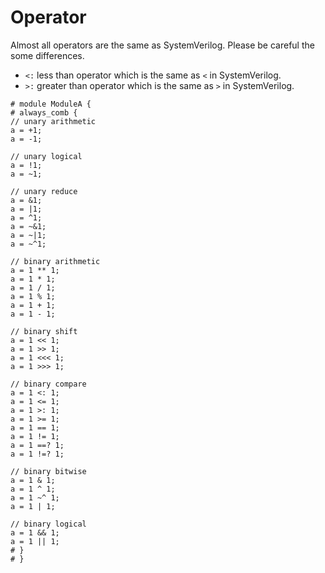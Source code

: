 # Operator

Almost all operators are the same as SystemVerilog.
Please be careful the some differences.

* `<:` less than operator which is the same as `<` in SystemVerilog.
* `>:` greater than operator which is the same as `>` in SystemVerilog.

```veryl
# module ModuleA {
# always_comb {
// unary arithmetic
a = +1;
a = -1;

// unary logical
a = !1;
a = ~1;

// unary reduce
a = &1;
a = |1;
a = ^1;
a = ~&1;
a = ~|1;
a = ~^1;

// binary arithmetic
a = 1 ** 1;
a = 1 * 1;
a = 1 / 1;
a = 1 % 1;
a = 1 + 1;
a = 1 - 1;

// binary shift
a = 1 << 1;
a = 1 >> 1;
a = 1 <<< 1;
a = 1 >>> 1;

// binary compare
a = 1 <: 1;
a = 1 <= 1;
a = 1 >: 1;
a = 1 >= 1;
a = 1 == 1;
a = 1 != 1;
a = 1 ==? 1;
a = 1 !=? 1;

// binary bitwise
a = 1 & 1;
a = 1 ^ 1;
a = 1 ~^ 1;
a = 1 | 1;

// binary logical
a = 1 && 1;
a = 1 || 1;
# }
# }
```
